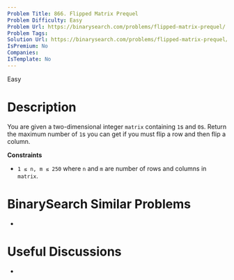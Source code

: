 ```yaml
---
Problem Title: 866. Flipped Matrix Prequel
Problem Difficulty: Easy
Problem Url: https://binarysearch.com/problems/flipped-matrix-prequel/
Problem Tags: 
Solution Url: https://binarysearch.com/problems/flipped-matrix-prequel/solutions/
IsPremium: No
Companies: 
IsTemplate: No
---
```


<span style="color: ;">Easy</span>

# Description

You are given a two-dimensional integer `matrix` containing `1`s and `0`s. Return the maximum number of `1`s you can get if you must flip a row and then flip a column.

**Constraints**
- `1 ≤ n, m ≤ 250` where `n` and `m` are number of rows and columns in `matrix`.

# BinarySearch Similar Problems

- []()

# Useful Discussions

- []()

